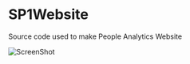 
# SP1Website
Source code used to make People Analytics Website
<br>

![ScreenShot](https://library-258507.appspot.com)


